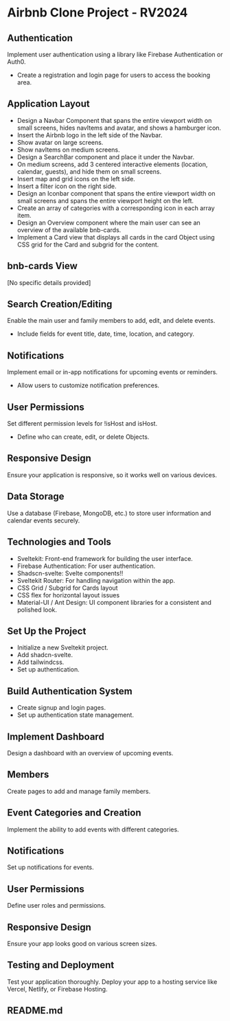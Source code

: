 # Airbnb Clone Project - RV2024

## Authentication

Implement user authentication using a library like Firebase Authentication or Auth0.
- Create a registration and login page for users to access the booking area.

## Application Layout

- Design a Navbar Component that spans the entire viewport width on small screens, hides navItems and avatar, and shows a hamburger icon.
- Insert the Airbnb logo in the left side of the Navbar.
- Show avatar on large screens.
- Show navItems on medium screens.
- Design a SearchBar component and place it under the Navbar.
- On medium screens, add 3 centered interactive elements (location, calendar, guests), and hide them on small screens.
- Insert map and grid icons on the left side.
- Insert a filter icon on the right side.
- Design an Iconbar component that spans the entire viewport width on small screens and spans the entire viewport height on the left.
- Create an array of categories with a corresponding icon in each array item.
- Design an Overview component where the main user can see an overview of the available bnb-cards.
- Implement a Card view that displays all cards in the card Object using CSS grid for the Card and subgrid for the content.

## bnb-cards View

[No specific details provided]

## Search Creation/Editing

Enable the main user and family members to add, edit, and delete events.
- Include fields for event title, date, time, location, and category.

## Notifications

Implement email or in-app notifications for upcoming events or reminders.
- Allow users to customize notification preferences.

## User Permissions

Set different permission levels for !isHost and isHost.
- Define who can create, edit, or delete Objects.

## Responsive Design

Ensure your application is responsive, so it works well on various devices.

## Data Storage

Use a database (Firebase, MongoDB, etc.) to store user information and calendar events securely.

## Technologies and Tools

- Sveltekit: Front-end framework for building the user interface.
- Firebase Authentication: For user authentication.
- Shadscn-svelte: Svelte components!!
- Sveltekit Router: For handling navigation within the app.
- CSS Grid / Subgrid for Cards layout
- CSS flex for horizontal layout issues
- Material-UI / Ant Design: UI component libraries for a consistent and polished look.

## Set Up the Project

- Initialize a new Sveltekit project.
- Add shadcn-svelte.
- Add tailwindcss.
- Set up authentication.

## Build Authentication System

- Create signup and login pages.
- Set up authentication state management.

## Implement Dashboard

Design a dashboard with an overview of upcoming events.

## Members

Create pages to add and manage family members.



## Event Categories and Creation

Implement the ability to add events with different categories.

## Notifications

Set up notifications for events.

## User Permissions

Define user roles and permissions.

## Responsive Design

Ensure your app looks good on various screen sizes.

## Testing and Deployment

Test your application thoroughly.
Deploy your app to a hosting service like Vercel, Netlify, or Firebase Hosting.


## README.md

